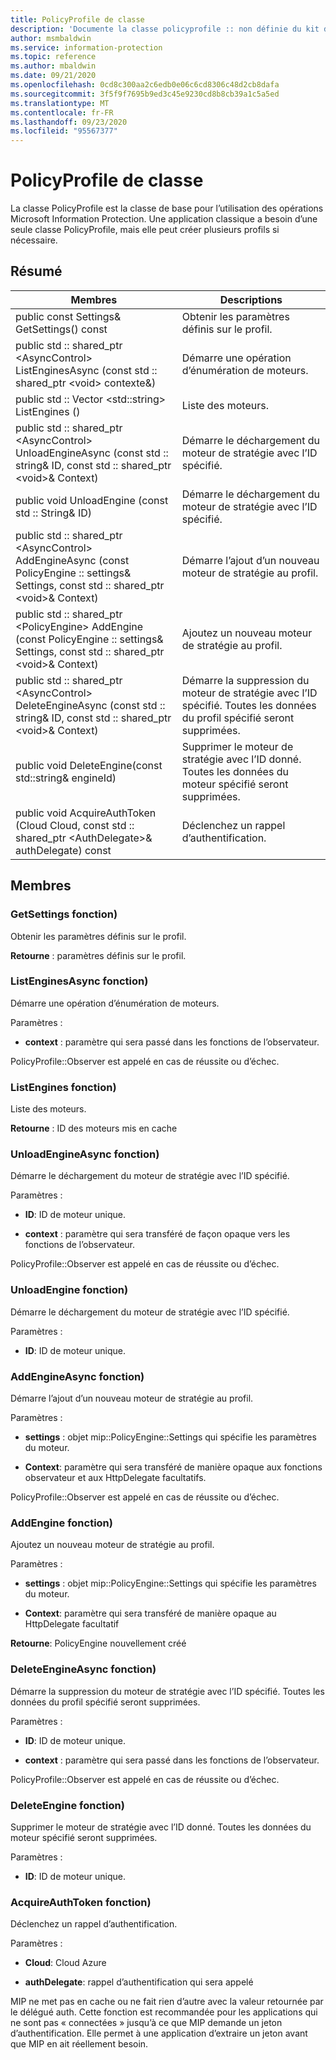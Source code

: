 ```yaml
---
title: PolicyProfile de classe
description: 'Documente la classe policyprofile :: non définie du kit de développement logiciel (SDK) Microsoft Information Protection (MIP).'
author: msmbaldwin
ms.service: information-protection
ms.topic: reference
ms.author: mbaldwin
ms.date: 09/21/2020
ms.openlocfilehash: 0cd8c300aa2c6edb0e06c6cd8306c48d2cb8dafa
ms.sourcegitcommit: 3f5f9f7695b9ed3c45e9230cd8b8cb39a1c5a5ed
ms.translationtype: MT
ms.contentlocale: fr-FR
ms.lasthandoff: 09/23/2020
ms.locfileid: "95567377"
---
```

# <a name="class-policyprofile"></a>PolicyProfile de classe 
La classe PolicyProfile est la classe de base pour l’utilisation des opérations Microsoft Information Protection. Une application classique a besoin d’une seule classe PolicyProfile, mais elle peut créer plusieurs profils si nécessaire.
  
## <a name="summary"></a>Résumé
 Membres                        | Descriptions                                
--------------------------------|---------------------------------------------
public const Settings& GetSettings() const  |  Obtenir les paramètres définis sur le profil.
public std :: shared_ptr \<AsyncControl\> ListEnginesAsync (const std :: shared_ptr \<void\> contexte&)  |  Démarre une opération d’énumération de moteurs.
public std :: Vector \<std::string\> ListEngines ()  |  Liste des moteurs.
public std :: shared_ptr \<AsyncControl\> UnloadEngineAsync (const std :: string& ID, const std :: shared_ptr \<void\>& Context)  |  Démarre le déchargement du moteur de stratégie avec l’ID spécifié.
public void UnloadEngine (const std :: String& ID)  |  Démarre le déchargement du moteur de stratégie avec l’ID spécifié.
public std :: shared_ptr \<AsyncControl\> AddEngineAsync (const PolicyEngine :: settings& Settings, const std :: shared_ptr \<void\>& Context)  |  Démarre l’ajout d’un nouveau moteur de stratégie au profil.
public std :: shared_ptr \<PolicyEngine\> AddEngine (const PolicyEngine :: settings& Settings, const std :: shared_ptr \<void\>& Context)  |  Ajoutez un nouveau moteur de stratégie au profil.
public std :: shared_ptr \<AsyncControl\> DeleteEngineAsync (const std :: string& ID, const std :: shared_ptr \<void\>& Context)  |  Démarre la suppression du moteur de stratégie avec l’ID spécifié. Toutes les données du profil spécifié seront supprimées.
public void DeleteEngine(const std::string& engineId)  |  Supprimer le moteur de stratégie avec l’ID donné. Toutes les données du moteur spécifié seront supprimées.
public void AcquireAuthToken (Cloud Cloud, const std :: shared_ptr \<AuthDelegate\>& authDelegate) const  |  Déclenchez un rappel d’authentification.
  
## <a name="members"></a>Membres
  
### <a name="getsettings-function"></a>GetSettings fonction)
Obtenir les paramètres définis sur le profil.

  
**Retourne** : paramètres définis sur le profil.
  
### <a name="listenginesasync-function"></a>ListEnginesAsync fonction)
Démarre une opération d’énumération de moteurs.

Paramètres :  
* **context** : paramètre qui sera passé dans les fonctions de l’observateur. 


PolicyProfile::Observer est appelé en cas de réussite ou d’échec.
  
### <a name="listengines-function"></a>ListEngines fonction)
Liste des moteurs.

  
**Retourne** : ID des moteurs mis en cache
  
### <a name="unloadengineasync-function"></a>UnloadEngineAsync fonction)
Démarre le déchargement du moteur de stratégie avec l’ID spécifié.

Paramètres :  
* **ID**: ID de moteur unique. 


* **context** : paramètre qui sera transféré de façon opaque vers les fonctions de l’observateur. 


PolicyProfile::Observer est appelé en cas de réussite ou d’échec.
  
### <a name="unloadengine-function"></a>UnloadEngine fonction)
Démarre le déchargement du moteur de stratégie avec l’ID spécifié.

Paramètres :  
* **ID**: ID de moteur unique.


  
### <a name="addengineasync-function"></a>AddEngineAsync fonction)
Démarre l’ajout d’un nouveau moteur de stratégie au profil.

Paramètres :  
* **settings** : objet mip::PolicyEngine::Settings qui spécifie les paramètres du moteur. 


* **Context**: paramètre qui sera transféré de manière opaque aux fonctions observateur et aux HttpDelegate facultatifs. 


PolicyProfile::Observer est appelé en cas de réussite ou d’échec.
  
### <a name="addengine-function"></a>AddEngine fonction)
Ajoutez un nouveau moteur de stratégie au profil.

Paramètres :  
* **settings** : objet mip::PolicyEngine::Settings qui spécifie les paramètres du moteur. 


* **Context**: paramètre qui sera transféré de manière opaque au HttpDelegate facultatif



  
**Retourne**: PolicyEngine nouvellement créé
  
### <a name="deleteengineasync-function"></a>DeleteEngineAsync fonction)
Démarre la suppression du moteur de stratégie avec l’ID spécifié. Toutes les données du profil spécifié seront supprimées.

Paramètres :  
* **ID**: ID de moteur unique. 


* **context** : paramètre qui sera passé dans les fonctions de l’observateur. 


PolicyProfile::Observer est appelé en cas de réussite ou d’échec.
  
### <a name="deleteengine-function"></a>DeleteEngine fonction)
Supprimer le moteur de stratégie avec l’ID donné. Toutes les données du moteur spécifié seront supprimées.

Paramètres :  
* **ID**: ID de moteur unique.


  
### <a name="acquireauthtoken-function"></a>AcquireAuthToken fonction)
Déclenchez un rappel d’authentification.

Paramètres :  
* **Cloud**: Cloud Azure 


* **authDelegate**: rappel d’authentification qui sera appelé


MIP ne met pas en cache ou ne fait rien d’autre avec la valeur retournée par le délégué auth. Cette fonction est recommandée pour les applications qui ne sont pas « connectées » jusqu’à ce que MIP demande un jeton d’authentification. Elle permet à une application d’extraire un jeton avant que MIP en ait réellement besoin.